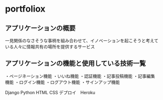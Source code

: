 # portfoliox

## アプリケーションの概要
一見関係のなさそうな事柄を組み合わせて、イノベーションを起こそうと考えている人々に情報共有の場所を提供するサービス

## アプリケーションの機能と使用している技術一覧
・ページネーション機能
・いいね機能
・認証機能
・記事投稿機能
・記事編集機能
・ログイン機能
・ログアウト機能
・サインアップ機能

Django
Python
HTML
CSS
デプロイ　Heroku
